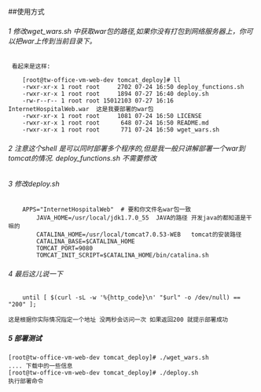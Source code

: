 ##使用方式 
######	1 修改wget_wars.sh 中获取war包的路径,如果你没有打包到网络服务器上，你可以把war上传到当前目录下。
	 看起来是这样:
```
	[root@tw-office-vm-web-dev tomcat_deploy]# ll
	-rwxr-xr-x 1 root root     2702 07-24 16:50 deploy_functions.sh
	-rwxr-xr-x 1 root root     1894 07-27 16:40 deploy.sh
	-rw-r--r-- 1 root root 15012103 07-27 16:16 InternetHospitalWeb.war  这是我要部署的war包
	-rwxr-xr-x 1 root root     1081 07-24 16:50 LICENSE
	-rwxr-xr-x 1 root root      648 07-24 16:50 README.md
	-rwxr-xr-x 1 root root      771 07-24 16:50 wget_wars.sh
```
######	2 注意这个shell 是可以同时部署多个程序的,但是我一般只讲解部署一个war到tomcat的情况. deploy_functions.sh 不需要修改
######	3 修改deploy.sh
```
	APPS="InternetHospitalWeb"  # 要和你文件名war包一致
    	JAVA_HOME=/usr/local/jdk1.7.0_55  JAVA的路径 开发java的都知道是干嘛的
        CATALINA_HOME=/usr/local/tomcat7.0.53-WEB   tomcat的安装路径
        CATALINA_BASE=$CATALINA_HOME  
        TOMCAT_PORT=9080
        TOMCAT_INIT_SCRIPT=$CATALINA_HOME/bin/catalina.sh
```	
	
######	4  最后这儿说一下
```
	until [ $(curl -sL -w '%{http_code}\n' "$url" -o /dev/null) == "200" ];
```
	这是根据你实际情况指定一个地址 没两秒会访问一次 如果返回200 就提示部署成功
#####   5 部署测试
```
[root@tw-office-vm-web-dev tomcat_deploy]# ./wget_wars.sh 
.... 下载中的一些信息
[root@tw-office-vm-web-dev tomcat_deploy]# ./deploy.sh  
执行部署命令
```
